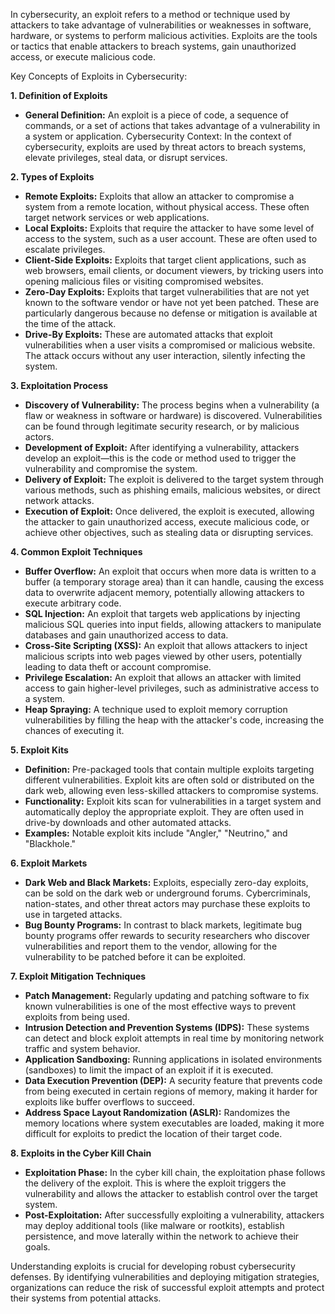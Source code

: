 In cybersecurity, an exploit refers to a method or technique used by attackers to take advantage of vulnerabilities or weaknesses in software, hardware, or systems to perform malicious activities. Exploits are the tools or tactics that enable attackers to breach systems, gain unauthorized access, or execute malicious code.

Key Concepts of Exploits in Cybersecurity:

<b> 1. Definition of Exploits </b>
* **General Definition:** An exploit is a piece of code, a sequence of commands, or a set of actions that takes advantage of a vulnerability in a system or application.
Cybersecurity Context: In the context of cybersecurity, exploits are used by threat actors to breach systems, elevate privileges, steal data, or disrupt services.

<b> 2. Types of Exploits </b>
* **Remote Exploits:** Exploits that allow an attacker to compromise a system from a remote location, without physical access. These often target network services or web applications.
* **Local Exploits:** Exploits that require the attacker to have some level of access to the system, such as a user account. These are often used to escalate privileges.
* **Client-Side Exploits:** Exploits that target client applications, such as web browsers, email clients, or document viewers, by tricking users into opening malicious files or visiting compromised websites.
* **Zero-Day Exploits:** Exploits that target vulnerabilities that are not yet known to the software vendor or have not yet been patched. These are particularly dangerous because no defense or mitigation is available at the time of the attack.
* **Drive-By Exploits:** These are automated attacks that exploit vulnerabilities when a user visits a compromised or malicious website. The attack occurs without any user interaction, silently infecting the system.
  
<b> 3. Exploitation Process </b>
* **Discovery of Vulnerability:** The process begins when a vulnerability (a flaw or weakness in software or hardware) is discovered. Vulnerabilities can be found through legitimate security research, or by malicious actors.
* **Development of Exploit:** After identifying a vulnerability, attackers develop an exploit—this is the code or method used to trigger the vulnerability and compromise the system.
* **Delivery of Exploit:** The exploit is delivered to the target system through various methods, such as phishing emails, malicious websites, or direct network attacks.
* **Execution of Exploit:** Once delivered, the exploit is executed, allowing the attacker to gain unauthorized access, execute malicious code, or achieve other objectives, such as stealing data or disrupting services.
  
<b> 4. Common Exploit Techniques </b>
* **Buffer Overflow:** An exploit that occurs when more data is written to a buffer (a temporary storage area) than it can handle, causing the excess data to overwrite adjacent memory, potentially allowing attackers to execute arbitrary code.
* **SQL Injection:** An exploit that targets web applications by injecting malicious SQL queries into input fields, allowing attackers to manipulate databases and gain unauthorized access to data.
* **Cross-Site Scripting (XSS):** An exploit that allows attackers to inject malicious scripts into web pages viewed by other users, potentially leading to data theft or account compromise.
* **Privilege Escalation:** An exploit that allows an attacker with limited access to gain higher-level privileges, such as administrative access to a system.
* **Heap Spraying:** A technique used to exploit memory corruption vulnerabilities by filling the heap with the attacker's code, increasing the chances of executing it.
  
<b> 5. Exploit Kits </b>
* **Definition:** Pre-packaged tools that contain multiple exploits targeting different vulnerabilities. Exploit kits are often sold or distributed on the dark web, allowing even less-skilled attackers to compromise systems.
* **Functionality:** Exploit kits scan for vulnerabilities in a target system and automatically deploy the appropriate exploit. They are often used in drive-by downloads and other automated attacks.
* **Examples:** Notable exploit kits include "Angler," "Neutrino," and "Blackhole."
  
<b> 6. Exploit Markets </b>
* **Dark Web and Black Markets:** Exploits, especially zero-day exploits, can be sold on the dark web or underground forums. Cybercriminals, nation-states, and other threat actors may purchase these exploits to use in targeted attacks.
* **Bug Bounty Programs:** In contrast to black markets, legitimate bug bounty programs offer rewards to security researchers who discover vulnerabilities and report them to the vendor, allowing for the vulnerability to be patched before it can be exploited.
  
<b> 7. Exploit Mitigation Techniques </b>
* **Patch Management:** Regularly updating and patching software to fix known vulnerabilities is one of the most effective ways to prevent exploits from being used.
* **Intrusion Detection and Prevention Systems (IDPS):** These systems can detect and block exploit attempts in real time by monitoring network traffic and system behavior.
* **Application Sandboxing:** Running applications in isolated environments (sandboxes) to limit the impact of an exploit if it is executed.
* **Data Execution Prevention (DEP):** A security feature that prevents code from being executed in certain regions of memory, making it harder for exploits like buffer overflows to succeed.
* **Address Space Layout Randomization (ASLR):** Randomizes the memory locations where system executables are loaded, making it more difficult for exploits to predict the location of their target code.
  
<b> 8. Exploits in the Cyber Kill Chain </b>
* **Exploitation Phase:** In the cyber kill chain, the exploitation phase follows the delivery of the exploit. This is where the exploit triggers the vulnerability and allows the attacker to establish control over the target system.
* **Post-Exploitation:** After successfully exploiting a vulnerability, attackers may deploy additional tools (like malware or rootkits), establish persistence, and move laterally within the network to achieve their goals.
  
Understanding exploits is crucial for developing robust cybersecurity defenses. By identifying vulnerabilities and deploying mitigation strategies, organizations can reduce the risk of successful exploit attempts and protect their systems from potential attacks.
